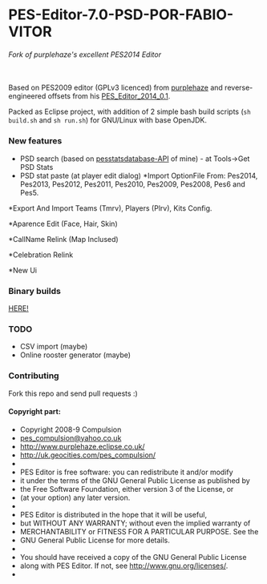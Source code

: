 # PES-Editor-7.0-PSD-POR-FABIO-VITOR
###### Fork of purplehaze's excellent PES2014 Editor
\
Based on PES2009 editor (GPLv3 licenced) from [purplehaze](http://www.purplehaze.eclipse.co.uk/downloads.html) and reverse-engineered offsets from his [PES_Editor_2014_0.1](https://www.mediafire.com/file/yfgzaykd6lgwscs/PESEditor5-6-08-09-10-11-12-13-14v0.1_%25281%2529.zip/file).

Packed as Eclipse project, with addition of 2 simple bash build scripts (` sh build.sh ` and ` sh run.sh `) for GNU/Linux with base OpenJDK.  

### New features
* PSD search (based on [pesstatsdatabase-API](https://github.com/lazanet/pesstatsdatabase-API) of mine) - at Tools->Get PSD Stats
* PSD stat paste (at player edit dialog)
*Import OptionFile From: Pes2014, Pes2013, Pes2012, Pes2011, Pes2010, Pes2009, Pes2008, Pes6 and Pes5.

*Export And Import Teams (Tmrv), Players (Plrv), Kits Config.

*Aparence Edit (Face, Hair, Skin)

*CallName Relink (Map Inclused)

*Celebration Relink

*New Ui
### Binary builds
[HERE!](https://github.com/FVitor7/PES-EDITOR-7.0-PSD/releases/)
 
### TODO
* CSV import (maybe)
* Online rooster generator (maybe)

### Contributing
Fork this repo and send pull requests :) 
  
#### Copyright part:
 * Copyright 2008-9 Compulsion
 * <pes_compulsion@yahoo.co.uk>
 * <http://www.purplehaze.eclipse.co.uk/>
 * <http://uk.geocities.com/pes_compulsion/>
 *
 * PES Editor is free software: you can redistribute it and/or modify
 * it under the terms of the GNU General Public License as published by
 * the Free Software Foundation, either version 3 of the License, or
 * (at your option) any later version.
 *
 * PES Editor is distributed in the hope that it will be useful,
 * but WITHOUT ANY WARRANTY; without even the implied warranty of
 * MERCHANTABILITY or FITNESS FOR A PARTICULAR PURPOSE.  See the
 * GNU General Public License for more details.
 *
 * You should have received a copy of the GNU General Public License
 * along with PES Editor.  If not, see <http://www.gnu.org/licenses/>.
 *
